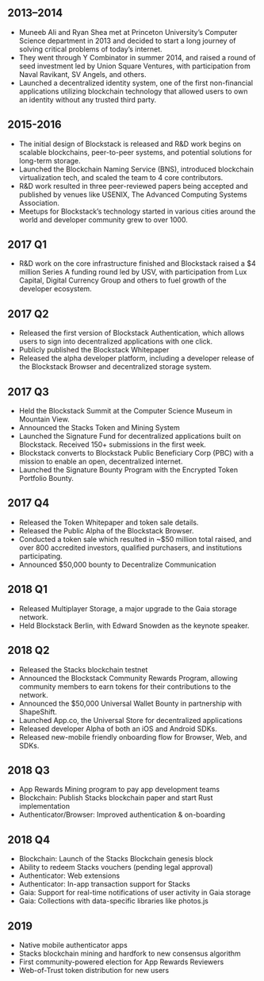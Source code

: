 ## 2013–2014
- Muneeb Ali and Ryan Shea met at Princeton University’s Computer Science department in 2013 and decided to start a long journey of solving critical problems of today’s internet.
- They went through Y Combinator in summer 2014, and raised a round of seed investment led by Union Square Ventures, with participation from Naval Ravikant, SV Angels, and others.
- Launched a decentralized identity system, one of the first non-financial applications utilizing blockchain technology that allowed users to own an identity without any trusted third party.

## 2015-2016
- The initial design of Blockstack is released and R&D work begins on scalable blockchains, peer-to-peer systems, and potential solutions for long-term storage.
- Launched the Blockchain Naming Service (BNS), introduced blockchain virtualization tech, and scaled the team to 4 core contributors.
- R&D work resulted in three peer-reviewed papers being accepted and published by venues like USENIX, The Advanced Computing Systems Association.
- Meetups for Blockstack’s technology started in various cities around the world and developer community grew to over 1000.

## 2017 Q1
- R&D work on the core infrastructure finished and Blockstack raised a $4 million Series A funding round led by USV, with participation from Lux Capital, Digital Currency Group and others to fuel growth of the developer ecosystem. 

## 2017 Q2
- Released the first version of Blockstack Authentication, which allows users to sign into decentralized applications with one click.
- Publicly published the Blockstack Whitepaper
- Released the alpha developer platform, including a developer release of the Blockstack Browser and decentralized storage system.

## 2017 Q3
- Held the Blockstack Summit at the Computer Science Museum in Mountain View.
- Announced the Stacks Token and Mining System
- Launched the Signature Fund for decentralized applications built on Blockstack. Received 150+ submissions in the first week.
- Blockstack converts to Blockstack Public Beneficiary Corp (PBC) with a mission to enable an open, decentralized internet.
- Launched the Signature Bounty Program with the Encrypted Token Portfolio Bounty.

## 2017 Q4
- Released the Token Whitepaper and token sale details.
- Released the Public Alpha of the Blockstack Browser.
- Conducted a token sale which resulted in ~$50 million total raised, and over 800 accredited investors, qualified purchasers, and institutions participating.
- Announced $50,000 bounty to Decentralize Communication

## 2018 Q1
- Released Multiplayer Storage, a major upgrade to the Gaia storage network.
- Held Blockstack Berlin, with Edward Snowden as the keynote speaker.

## 2018 Q2
- Released the Stacks blockchain testnet
- Announced the Blockstack Community Rewards Program, allowing community members to earn tokens for their contributions to the network.
- Announced the $50,000 Universal Wallet Bounty in partnership with ShapeShift.
- Launched App.co, the Universal Store for decentralized applications
- Released developer Alpha of both an iOS and Android SDKs.
- Released new-mobile friendly onboarding flow for Browser, Web, and SDKs. 

##  2018 Q3
- App Rewards Mining program to pay app development teams
- Blockchain: Publish Stacks blockchain paper and start Rust implementation
- Authenticator/Browser: Improved authentication & on-boarding

##  2018 Q4
- Blockchain: Launch of the Stacks Blockchain genesis block 
- Ability to redeem Stacks vouchers (pending legal approval) 
- Authenticator: Web extensions
- Authenticator: In-app transaction support for Stacks
- Gaia: Support for real-time notifications of user activity in Gaia storage
- Gaia: Collections with data-specific libraries like photos.js

## 2019
- Native mobile authenticator apps
- Stacks blockchain mining and hardfork to new consensus algorithm
- First community-powered election for App Rewards Reviewers
- Web-of-Trust token distribution for new users

